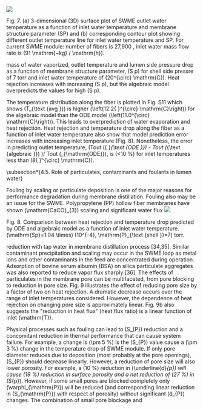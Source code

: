 ![](https://cdn.mathpix.com/cropped/2024_05_27_ff1f6d8a11ba2679a1bcg-1.jpg?height=1448&width=885&top_left_y=178&top_left_x=128)

Fig. 7. (a) 3-dimensional (3D) surface plot of SWME outlet water temperature as a function of inlet water temperature and membrane structure parameter (SP) and (b) corresponding contour plot showing different outlet temperature line for inlet water temperature and SP. For current SWME module: number of fibers is 27,900 , inlet water mass flow rate is \(91 \mathrm{~kg} / \mathrm{h}\).

mass of water vaporized, outlet temperature and lumen side pressure drop as a function of membrane structure parameter, \(S p\) for shell side pressre of 7 torr and inlet water temperature of \(20^{\circ} \mathrm{C}\). Heat rejection increases with increasing \(S p\), but the algebraic model overpredicts the values for high \(S p\).

The temperature distribution along the fiber is plotted in Fig. S11 which shows \(T_{\text {avg }}\) is higher \(\left(12.2{ }^{\circ} \mathrm{C}\right)\) for the algebraic model than the ODE model \(\left(11.0^{\circ} \mathrm{C}\right)\). This leads to overprediction of water evaporation and heat rejection. Heat rejection and temperature drop along the fiber as a function of inlet water temperature also show that model prediction error increases with increasing inlet temperature (Fig. 8). Nonetheless, the error in predicting outlet temperature, (Tout \({ }_{\text {ODE }}\) - Tout \(_{\text {algebraic }}\) )/ Tout \(_{\mathrm{ODE}}\), is \(<10 \%\) for inlet temperatures less than \(8{ }^{\circ} \mathrm{C}\).

\subsection*{4.5. Role of particulates, contaminants and foulants in lumen water}

Fouling by scaling or particulate deposition is one of the major reasons for performance degradation during membrane distillation. Fouling also may be an issue for the SWME. Polypropylene (PP) hollow fiber membranes have shown \(\mathrm{CaCO}_{3}\) scaling and significant water flux
![](https://cdn.mathpix.com/cropped/2024_05_27_ff1f6d8a11ba2679a1bcg-1.jpg?height=1388&width=888&top_left_y=188&top_left_x=1054)

Fig. 8. Comparison between heat rejection and temperature drop predicted by ODE and algebraic model as a function of inlet water temperature. \(\mathrm{Sp}=1.04 \times\) \(10^{-4}, \mathrm{P}_{\text {shell }}=7\) torr.

reduction with tap water in membrane distillation process [34,35]. Similar contaminant precipitation and scaling may occur in the SWME loop as metal ions and other contaminants in the feed are concentrated during operation. Adsorption of bovine serum albumin (BSA) on silica particulate aggregates was also reported to reduce vapor flux sharply [36]. The effects of particulates in the membrane pore can be multifaceted, from pore blocking to reduction in pore size. Fig. 9 illustrates the effect of reducing pore size by a factor of two on heat rejection. A dramatic decrease occurs over the range of inlet temperatures considered. However, the dependence of heat rejection on changing pore size is approximately linear. Fig. 9b also suggests the "reduction in heat flux" (heat flux ratio) is a linear function of inlet \(\mathrm{T}\).

Physical processes such as fouling can lead to \(S_{P}\) reduction and a concomitant reduction in thermal performance that can cause system failure. For example, a change is \(\pm 5 \%\) is the \(S_{P}\) value cause a \(\pm 3 \%\) change in the temperature drop of SWME module. If only pore diameter reduces due to deposition (most probably at the pore openings), \(S_{P}\) should decrease linearly. However, a reduction of pore size will also lower porosity. For example, a \(10 \%\) reduction in \(\underline{d}_{p}\) will cause \(19 \%\) reduction in surface porosity and a net reduction of \(27 \%\) in \(S_{p}\). However, if some small pores are blocked completely only \(\varphi_{\mathrm{P}}\) will be reduced (and corresponding linear reduction in \(S_{\mathrm{P}}\) with respect of porosity) without significant \(d_{P}\) changes. The combination of small pore blockage and